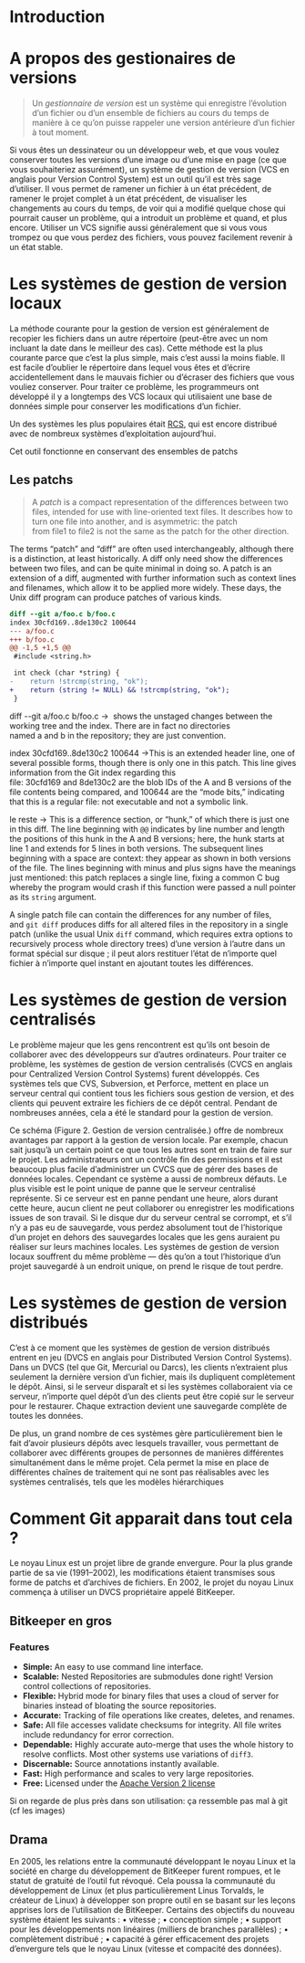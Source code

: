 Introduction
============



# A propos des gestionaires de versions


> Un _gestionnaire de
version_ est un système qui enregistre l’évolution d’un fichier ou d’un ensemble de fichiers au cours
du temps de manière à ce qu’on puisse rappeler une version antérieure d’un fichier à tout moment.

Si vous êtes un dessinateur ou un développeur web, et que vous voulez conserver toutes les
versions d’une image ou d’une mise en page (ce que vous souhaiteriez assurément), un système de
gestion de version (VCS en anglais pour Version Control System) est un outil qu’il est très sage
d’utiliser. Il vous permet de ramener un fichier à un état précédent, de ramener le projet complet à
un état précédent, de visualiser les changements au cours du temps, de voir qui a modifié quelque
chose qui pourrait causer un problème, qui a introduit un problème et quand, et plus encore.
Utiliser un VCS signifie aussi généralement que si vous vous trompez ou que vous perdez des
fichiers, vous pouvez facilement revenir à un état stable.

# Les systèmes de gestion de version locaux


La méthode courante pour la gestion de version est généralement de recopier les fichiers dans un
autre répertoire (peut-être avec un nom incluant la date dans le meilleur des cas). Cette méthode
est la plus courante parce que c’est la plus simple, mais c’est aussi la moins fiable. Il est facile
d’oublier le répertoire dans lequel vous êtes et d’écrire accidentellement dans le mauvais fichier ou
d’écraser des fichiers que vous vouliez conserver.
Pour traiter ce problème, les programmeurs ont développé il y a longtemps des VCS locaux qui
utilisaient une base de données simple pour conserver les modifications d’un fichier.

Un des systèmes les plus populaires était [RCS](https://www.gnu.org/software/rcs/), qui est encore distribué avec de nombreux systèmes
d’exploitation aujourd’hui.

Cet outil fonctionne en conservant des ensembles de patchs

## Les patchs

> A _patch_ is a compact representation of the differences between two files, intended for use with line-oriented text files. It describes how to turn one file into another, and is asymmetric: the patch from file1 to file2 is not the same as the patch for the other direction.


The terms “patch” and “diff” are often used interchangeably, although there is a distinction, at least historically. A diff only need show the differences between two files, and can be quite minimal in doing so. A patch is an extension of a diff, augmented with further information such as context lines and filenames, which allow it to be applied more widely. These days, the Unix diff program can produce patches of various kinds.

```diff
diff --git a/foo.c b/foo.c
index 30cfd169..8de130c2 100644
--- a/foo.c
+++ b/foo.c
@@ -1,5 +1,5 @@
 #include <string.h>

 int check (char *string) {
-    return !strcmp(string, "ok");
+    return (string != NULL) && !strcmp(string, "ok");
 }
```

diff --git a/foo.c b/foo.c →  shows the unstaged changes between the working tree and the index. There are in fact no directories named a and b in the repository; they are just convention.

index 30cfd169..8de130c2 100644 →This is an extended header line, one of several possible forms, though there is only one in this patch. This line gives information from the Git index regarding this file: 30cfd169 and 8de130c2 are the blob IDs of the A and B versions of the file contents being compared, and 100644 are the “mode bits,” indicating that this is a regular file: not executable and not a symbolic link.


le reste → This is a difference section, or “hunk,” of which there is just one in this diff. The line beginning with `@@` indicates by line number and length the positions of this hunk in the A and B versions; here, the hunk starts at line 1 and extends for 5 lines in both versions. The subsequent lines beginning with a space are context: they appear as shown in both versions of the file. The lines beginning with minus and plus signs have the meanings just mentioned: this patch replaces a single line, fixing a common C bug whereby the program would crash if this function were passed a null pointer as its `string` argument.

A single patch file can contain the differences for any number of files, and `git diff` produces diffs for all altered files in the repository in a single patch (unlike the usual Unix `diff` command, which requires extra options to recursively process whole directory trees) d’une version à l’autre dans un format spécial sur disque ; il peut alors restituer l’état de n’importe quel fichier à n’importe quel instant en ajoutant toutes les
différences.

# Les systèmes de gestion de version centralisés

Le problème majeur que les gens rencontrent est qu’ils ont besoin de collaborer avec des
développeurs sur d’autres ordinateurs. Pour traiter ce problème, les systèmes de gestion de version
centralisés (CVCS en anglais pour Centralized Version Control Systems) furent développés. Ces
systèmes tels que CVS, Subversion, et Perforce, mettent en place un serveur central qui contient
tous les fichiers sous gestion de version, et des clients qui peuvent extraire les fichiers de ce dépôt
central. Pendant de nombreuses années, cela a été le standard pour la gestion de version.

Ce schéma (Figure 2. Gestion de version centralisée.) offre de nombreux avantages par rapport à la gestion de version locale. Par exemple,
chacun sait jusqu’à un certain point ce que tous les autres sont en train de faire sur le projet. Les
administrateurs ont un contrôle fin des permissions et il est beaucoup plus facile d’administrer un
CVCS que de gérer des bases de données locales.
Cependant ce système a aussi de nombreux défauts. Le plus visible est le point unique de panne
que le serveur centralisé représente. Si ce serveur est en panne pendant une heure, alors durant
cette heure, aucun client ne peut collaborer ou enregistrer les modifications issues de son travail. Si
le disque dur du serveur central se corrompt, et s’il n’y a pas eu de sauvegarde, vous perdez
absolument tout de l’historique d’un projet en dehors des sauvegardes locales que les gens auraient
pu réaliser sur leurs machines locales. Les systèmes de gestion de version locaux souffrent du
même problème — dès qu’on a tout l’historique d’un projet sauvegardé à un endroit unique, on
prend le risque de tout perdre.

# Les systèmes de gestion de version distribués


C’est à ce moment que les systèmes de gestion de version distribués entrent en jeu (DVCS en anglais
pour Distributed Version Control Systems). Dans un DVCS (tel que Git, Mercurial ou Darcs), les
clients n’extraient plus seulement la dernière version d’un fichier, mais ils dupliquent
complètement le dépôt. Ainsi, si le serveur disparaît et si les systèmes collaboraient via ce serveur,
n’importe quel dépôt d’un des clients peut être copié sur le serveur pour le restaurer. Chaque
extraction devient une sauvegarde complète de toutes les données.

De plus, un grand nombre de ces systèmes gère particulièrement bien le fait d’avoir plusieurs
dépôts avec lesquels travailler, vous permettant de collaborer avec différents groupes de personnes
de manières différentes simultanément dans le même projet. Cela permet la mise en place de
différentes chaînes de traitement qui ne sont pas réalisables avec les systèmes centralisés, tels que
les modèles hiérarchiques

# Comment Git apparait dans tout cela ?

Le noyau Linux est un projet libre de grande envergure. Pour la plus grande partie de sa vie
(1991–2002), les modifications étaient transmises sous forme de patchs et d’archives de fichiers. En
2002, le projet du noyau Linux commença à utiliser un DVCS propriétaire appelé BitKeeper.

## Bitkeeper en gros

### Features

- **Simple:**	An easy to use command line interface.
- **Scalable:**	Nested Repositories are submodules done right! Version control	collections of repositories.
- **Flexible:**	Hybrid mode for binary files that uses a cloud of server for	binaries instead of bloating the source repositories.
- **Accurate:**	Tracking of file operations like creates, deletes, and renames.
- **Safe:**	All file accesses validate checksums for integrity. All file	writes include redundancy for error correction.
- **Dependable:**	Highly accurate auto-merge that uses the whole history to	resolve conflicts. Most other systems use variations of	`diff3`.
- **Discernable:**	Source annotations instantly available.
- **Fast:**	High performance and scales to very large repositories.
- **Free:**	Licensed under the [Apache Version 2 license](http://www.apache.org/licenses/LICENSE-2.0)


Si on regarde de plus près dans son utilisation: ça ressemble pas mal à git (cf les images)

## Drama

En 2005, les relations entre la communauté développant le noyau Linux et la société en charge du
développement de BitKeeper furent rompues, et le statut de gratuité de l’outil fut révoqué. Cela
poussa la communauté du développement de Linux (et plus particulièrement Linus Torvalds, le
créateur de Linux) à développer son propre outil en se basant sur les leçons apprises lors de
l’utilisation de BitKeeper. Certains des objectifs du nouveau système étaient les suivants :
• vitesse ;
• conception simple ;
• support pour les développements non linéaires (milliers de branches parallèles) ;
• complètement distribué ;
• capacité à gérer efficacement des projets d’envergure tels que le noyau Linux (vitesse et
compacité des données).